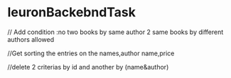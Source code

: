 # IeuronBackebndTask

// Add
condition :no two books by same author
2 same books by different authors allowed

//Get
sorting the entries on the names,author name,price

//delete
 2 criterias 
 by id and another by (name&author)